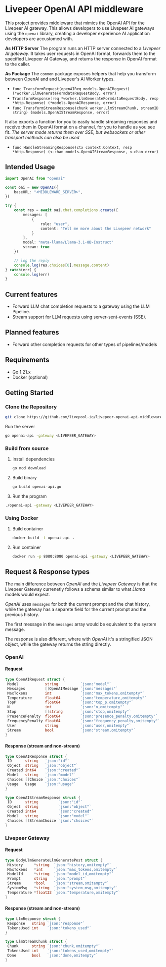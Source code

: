 # Livepeer OpenAI API middleware

This project provides middleware that mimics the OpenAI API for the Livepeer AI gateway. This allows developers to use Livepeer AI gateways using the `openai` library, creating a developer experience AI application developers are accustomed with.

**As HTTP Server**
The program runs an HTTP server connected to a _Livepeer AI gateway_. It takes user requests in OpenAI format, forwards them to the specified Livepeer AI Gateway, and returns the response in OpenAI format to the caller.

**As Package**
The `common` package exposes helpers that help you transform between OpenAI and and Livepeer's AI Worker types.

- `func TransformRequest(openAIReq models.OpenAIRequest) (*worker.LlmGenerateFormdataRequestBody, error)`
- `TransformResponse(req *worker.LlmGenerateFormdataRequestBody, resp *http.Response) (*models.OpenAIResponse, error)`
- `func TransformStreamResponse(chunk worker.LlmStreamChunk, streamID string) (models.OpenAIStreamResponse, error)`

It also exports a function for you to easily handle streaming responses and receive them in OpenAI format on a channel, for you to handle as you see fit. _The server mode returns them over SSE, but websockets or other transport methods can also be used_

- `func HandleStreamingResponse(ctx context.Context, resp *http.Response) (<-chan models.OpenAIStreamResponse, <-chan error)`

## Intended Usage

```ts
import OpenAI from "openai"

const oai = new OpenAI({
    baseURL: "<MIDDLEWARE_SERVER>",
})

try {
    const res = await oai.chat.completions.create({
        messages: [
            {
                role: "user",
                content: "Tell me more about the Livepeer network"
            }
        ],
        model: "meta-llama/Llama-3.1-8B-Instruct"
        stream: true
    })

    // log the reply
    console.log(res.choices[0].message.content)
} catch(err) {
    console.log(err)
}
```

## Current features

- Forward LLM chat completion requests to a gateway using the LLM Pipeline.
- Stream support for LLM requests using server-sent-events (SSE).

## Planned features

- Forward other completion requests for other types of pipelines/models

## Requirements

- Go 1.21.x
- Docker (optional)

## Getting Started

### Clone the Repository

```sh
git clone https://github.com/livepool-io/livepeer-openai-api-middleware.git
```

Run the server

```sh
go openai-api -gateway <LIVEPEER_GATEWAY>
```

### Build from source

1. Install dependencies

    ```sh
    go mod download
    ```

2. Build binary

    ```sh
    go build openai-api.go
    ```

3. Run the program

```sh
./openai-api -gateway <LIVEPEER_GATEWAY>
```

### Using Docker

1. Build container

    ```sh
    docker build -t openai-api .
    ```

2. Run container

    ```sh
    docker run -p 8080:8080 openai-api -gateway <LIVEPEER_GATEWAY>
    ```

## Request & Response types

The main difference between _OpenAI_ and the _Livepeer Gateway_ is that the Livepeer Gateway currenetly follows a schema similar to what _Llama_ models would expect.

_OpenAI_ uses `messages` for both the current prompt and the chat history, while the gateway has a separete field for the current prompt and the previous history.

The first message in the `messages` array would be equivalent to the system message.

The response is also different, where with _OpenAI_ it's a stringified JSON object, while the gateway returns the string directly.

### OpenAI

#### Request

```go
type OpenAIRequest struct {
 Model            string          `json:"model"`
 Messages         []OpenAIMessage `json:"messages"`
 MaxTokens        int             `json:"max_tokens,omitempty"`
 Temperature      float64         `json:"temperature,omitempty"`
 TopP             float64         `json:"top_p,omitempty"`
 N                int             `json:"n,omitempty"`
 Stop             []string        `json:"stop,omitempty"`
 PresencePenalty  float64         `json:"presence_penalty,omitempty"`
 FrequencyPenalty float64         `json:"frequency_penalty,omitempty"`
 User             string          `json:"user,omitempty"`
 Stream           bool            `json:"stream,omitempty"`
}
```

#### Response (stream and non-stream)

```go
type OpenAIResponse struct {
 ID      string   `json:"id"`
 Object  string   `json:"object"`
 Created int64    `json:"created"`
 Model   string   `json:"model"`
 Choices []Choice `json:"choices"`
 Usage   Usage    `json:"usage"`
}

type OpenAIStreamResponse struct {
 ID      string         `json:"id"`
 Object  string         `json:"object"`
 Created int64          `json:"created"`
 Model   string         `json:"model"`
 Choices []StreamChoice `json:"choices"`
}
```

### Livepeer Gateway

#### Request

```go
type BodyLlmGenerateLlmGeneratePost struct {
 History     *string  `json:"history,omitempty"`
 MaxTokens   *int     `json:"max_tokens,omitempty"`
 ModelId     *string  `json:"model_id,omitempty"`
 Prompt      string   `json:"prompt"`
 Stream      *bool    `json:"stream,omitempty"`
 SystemMsg   *string  `json:"system_msg,omitempty"`
 Temperature *float32 `json:"temperature,omitempty"`
}
```

#### Response (stream and non-stream)

```go
type LlmResponse struct {
 Response   string `json:"response"`
 TokensUsed int    `json:"tokens_used"`
}

type LlmStreamChunk struct {
 Chunk      string `json:"chunk,omitempty"`
 TokensUsed int    `json:"tokens_used,omitempty"`
 Done       bool   `json:"done,omitempty"`
}
```
